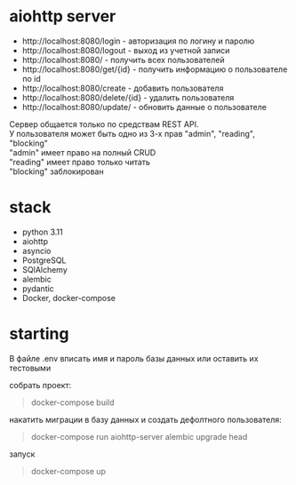 # aiohttp server
* http://localhost:8080/login - авторизация по логину и паролю
* http://localhost:8080/logout - выход из учетной записи
* http://localhost:8080/ - получить всех пользователей
* http://localhost:8080/get/{id} - получить информацию о пользователе по id
* http://localhost:8080/create - добавить пользователя
* http://localhost:8080/delete/{id} - удалить пользователя
* http://localhost:8080/update/ - обновить данные о пользователе

Сервер общается только по средствам REST API.  
У пользователя может быть одно из 3-х прав "admin", "reading", "blocking"  
"admin" имеет право на полный CRUD    
"reading" имеет право только читать    
"blocking" заблокирован

# stack
* python 3.11
* aiohttp
* asyncio
* PostgreSQL
* SQlAlchemy
* alembic
* pydantic
* Docker, docker-compose

# starting

В файле .env вписать имя и пароль базы данных или оставить их тестовыми

собрать проект:
> docker-compose build

накатить миграции в базу данных и создать дефолтного пользователя: 

> docker-compose run aiohttp-server alembic upgrade head

запуск

> docker-compose up

